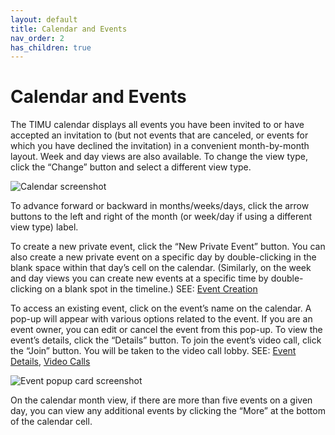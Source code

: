 ```yaml
---
layout: default
title: Calendar and Events
nav_order: 2
has_children: true
---
```


# Calendar and Events

The TIMU calendar displays all events you have been invited to or have accepted an invitation to (but not events that are canceled, or events for which you have declined the invitation) in a convenient month-by-month layout. Week and day views are also available. To change the view type, click the “Change” button and select a different view type.

![Calendar screenshot](https://fakeimg.pl/640x360/)

To advance forward or backward in months/weeks/days, click the arrow buttons to the left and right of the month (or week/day if using a different view type) label.

To create a new private event, click the “New Private Event” button. You can also create a new private event on a specific day by double-clicking in the blank space within that day’s cell on the calendar. (Similarly, on the week and day views you can create new events at a specific time by double-clicking on a blank spot in the timeline.) SEE: [Event Creation](Event%20Creation.html)

To access an existing event, click on the event’s name on the calendar. A pop-up will appear with various options related to the event. If you are an event owner, you can edit or cancel the event from this pop-up. To view the event’s details, click the “Details” button. To join the event’s video call, click the “Join” button. You will be taken to the video call lobby. SEE: [Event Details](Event%20Details.html), [Video Calls](Video%20Calls.html)

![Event popup card screenshot](https://fakeimg.pl/640x360/)

On the calendar month view, if there are more than five events on a given day, you can view any additional events by clicking the “More” at the bottom of the calendar cell.
